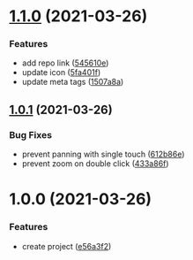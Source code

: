 # [1.1.0](https://github.com/DerYeger/graph-editor/compare/v1.0.1...v1.1.0) (2021-03-26)


### Features

* add repo link ([545610e](https://github.com/DerYeger/graph-editor/commit/545610e8ddb2f391fb301fca27fc63735d0fd51a))
* update icon ([5fa401f](https://github.com/DerYeger/graph-editor/commit/5fa401f46e1ce895370b0e5d2e5fe2daa63f5924))
* update meta tags ([1507a8a](https://github.com/DerYeger/graph-editor/commit/1507a8aa58ac56ac61816a1d6408947e2a08dd13))

## [1.0.1](https://github.com/DerYeger/graph-editor/compare/v1.0.0...v1.0.1) (2021-03-26)


### Bug Fixes

* prevent panning with single touch ([612b86e](https://github.com/DerYeger/graph-editor/commit/612b86e05aceaf4c68e516398dd8dbdfe10fa7ba))
* prevent zoom on double click ([433a86f](https://github.com/DerYeger/graph-editor/commit/433a86fb846ad1b4a7e5a7a16a8e0e6175fbaf78))

# 1.0.0 (2021-03-26)


### Features

* create project ([e56a3f2](https://github.com/DerYeger/graph-editor/commit/e56a3f2775ca43db9ba6b04f3e9c38dd649d3432))
